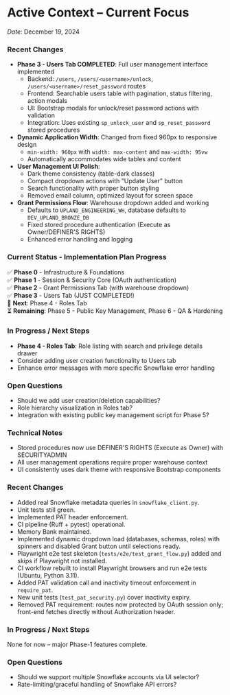 # Active Context – Current Focus

_Date:_ December 19, 2024

### Recent Changes
* **Phase 3 - Users Tab COMPLETED**: Full user management interface implemented
  - Backend: `/users`, `/users/<username>/unlock`, `/users/<username>/reset_password` routes
  - Frontend: Searchable users table with pagination, status filtering, action modals
  - UI: Bootstrap modals for unlock/reset password actions with validation
  - Integration: Uses existing `sp_unlock_user` and `sp_reset_password` stored procedures
* **Dynamic Application Width**: Changed from fixed 960px to responsive design
  - `min-width: 960px` with `width: max-content` and `max-width: 95vw`
  - Automatically accommodates wide tables and content
* **User Management UI Polish**:
  - Dark theme consistency (table-dark classes)
  - Compact dropdown actions with "Update User" button
  - Search functionality with proper button styling
  - Removed email column, optimized layout for screen space
* **Grant Permissions Flow**: Warehouse dropdown added and working
  - Defaults to `UPLAND_ENGINEERING_WH`, database defaults to `DEV_UPLAND_BRONZE_DB`
  - Fixed stored procedure authentication (Execute as Owner/DEFINER'S RIGHTS)
  - Enhanced error handling and logging

### Current Status - Implementation Plan Progress
✅ **Phase 0** - Infrastructure & Foundations  
✅ **Phase 1** - Session & Security Core (OAuth authentication)  
✅ **Phase 2** - Grant Permissions Tab (with warehouse dropdown)  
✅ **Phase 3** - Users Tab (JUST COMPLETED!)  
🔄 **Next**: Phase 4 - Roles Tab  
⏳ **Remaining**: Phase 5 - Public Key Management, Phase 6 - QA & Hardening

### In Progress / Next Steps
* **Phase 4 - Roles Tab**: Role listing with search and privilege details drawer
* Consider adding user creation functionality to Users tab
* Enhance error messages with more specific Snowflake error handling

### Open Questions
* Should we add user creation/deletion capabilities?
* Role hierarchy visualization in Roles tab?
* Integration with existing public key management script for Phase 5?

### Technical Notes
* Stored procedures now use DEFINER'S RIGHTS (Execute as Owner) with SECURITYADMIN
* All user management operations require proper warehouse context
* UI consistently uses dark theme with responsive Bootstrap components

### Recent Changes
* Added real Snowflake metadata queries in `snowflake_client.py`.
* Unit tests still green.
* Implemented PAT header enforcement.
* CI pipeline (Ruff + pytest) operational.
* Memory Bank maintained.
* Implemented dynamic dropdown load (databases, schemas, roles) with spinners and disabled Grant button until selections ready.
* Playwright e2e test skeleton (`tests/e2e/test_grant_flow.py`) added and skips if Playwright not installed.
* CI workflow rebuilt to install Playwright browsers and run e2e tests (Ubuntu, Python 3.11).
* Added PAT validation call and inactivity timeout enforcement in `require_pat`.
* New unit tests (`test_pat_security.py`) cover inactivity expiry.
* Removed PAT requirement: routes now protected by OAuth session only; front-end fetches directly without Authorization header.

### In Progress / Next Steps
None for now – major Phase-1 features complete.

### Open Questions
* Should we support multiple Snowflake accounts via UI selector?  
* Rate-limiting/graceful handling of Snowflake API errors? 
